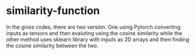 # similarity-function

In the gives codes, there are two version. One using Pytorch converting inputs as tensors and then evaluting using the cosine similarity while the other method uses sklearn library with inputs as 2D arrays and then finding the cosine similarity between the two. 
